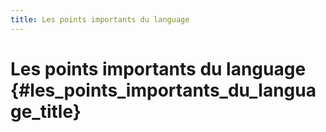 ```yaml
---
title: Les points importants du language
---
```


# Les points importants du language {#les_points_importants_du_language_title}

